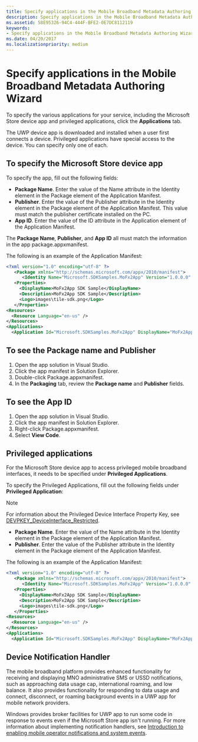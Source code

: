 ```yaml
---
title: Specify applications in the Mobile Broadband Metadata Authoring Wizard
description: Specify applications in the Mobile Broadband Metadata Authoring Wizard
ms.assetid: 58E95326-94C4-444F-BFE2-0E7DC8112119
keywords:
- Specify applications in the Mobile Broadband Metadata Authoring Wizard
ms.date: 04/20/2017
ms.localizationpriority: medium
---
```


# Specify applications in the Mobile Broadband Metadata Authoring Wizard

To specify the various applications for your service, including the Microsoft Store device app and privileged applications, click the **Applications** tab.

The UWP device app is downloaded and installed when a user first connects a device. Privileged applications have special access to the device. You can specify only one of each.

## To specify the Microsoft Store device app

To specify the app, fill out the following fields:

- **Package Name**. Enter the value of the Name attribute in the Identity element in the Package element of the Application Manifest.
- **Publisher**. Enter the value of the Publisher attribute in the Identity element in the Package element of the Application Manifest. This value must match the publisher certificate installed on the PC.
- **App ID**. Enter the value of the ID attribute in the Application element of the Application Manifest.

The **Package Name**, **Publisher**, and **App ID** all must match the information in the app package.appxmanifest.

The following is an example of the Application Manifest:

```xml
<?xml version="1.0" encoding="utf-8" ?>
   <Package xmlns="http://schemas.microsoft.com/appx/2010/manifest">
      <Identity Name="Microsoft.SDKSamples.MoFx2App" Version="1.0.0.0" Publisher="CN=Microsoft\O=Microsoft Corp\L=Redmond\S=WA\C=US" ResourceId="NorthAmerica" />
   <Properties>
     <DisplayName>MoFx2App SDK Sample</DisplayName>
     <Description>MoFx2App SDK Sample</Description>
     <Logo>images\tile-sdk.png</Logo>
   </Properties>
<Resources>
  <Resource Language="en-us" />
</Resources>
<Applications>
  <Application Id="Microsoft.SDKSamples.MoFx2App" DisplayName="MoFx2App" Logo="images\tile-sdk.png" SmallLogo="images\tile-sdk.png" EntryPointType="startPage" EntryPoint="default.html">
```

## To see the Package name and Publisher

1. Open the app solution in Visual Studio.
2. Click the app manifest in Solution Explorer.
3. Double-click Package.appxmanifest.
4. In the **Packaging** tab, review the **Package name** and **Publisher** fields.

## To see the App ID

1. Open the app solution in Visual Studio.
2. Click the app manifest in Solution Explorer.
3. Right-click Package.appxmanifest.
4. Select **View Code**.

## Privileged applications

For the Microsoft Store device app to access privileged mobile broadband interfaces, it needs to be specified under **Privileged Applications**.

To specify the Privileged Applications, fill out the following fields under **Privileged Application**:

>[!NOTE]
>For information about the Privileged Device Interface Property Key, see [DEVPKEY\_DeviceInterface\_Restricted](../install/devpkey-deviceinterface-restricted.md).

- **Package Name**. Enter the value of the Name attribute in the Identity element in the Package element of the Application Manifest.
- **Publisher**. Enter the value of the Publisher attribute in the Identity element in the Package element of the Application Manifest.

The following is an example of the Application Manifest:

```xml
<?xml version="1.0" encoding="utf-8" ?>
   <Package xmlns="http://schemas.microsoft.com/appx/2010/manifest">
      <Identity Name="Microsoft.SDKSamples.MoFx2App" Version="1.0.0.0" Publisher="CN=Microsoft\O=Microsoft Corp\L=Redmond\S=WA\C=US" ResourceId="NorthAmerica" />
   <Properties>
     <DisplayName>MoFx2App SDK Sample</DisplayName>
     <Description>MoFx2App SDK Sample</Description>
     <Logo>images\tile-sdk.png</Logo>
   </Properties>
<Resources>
  <Resource Language="en-us" />
</Resources>
<Applications>
  <Application Id="Microsoft.SDKSamples.MoFx2App" DisplayName="MoFx2App" Logo="images\tile-sdk.png" SmallLogo="images\tile-sdk.png" EntryPointType="startPage" EntryPoint="default.html">
```

## Device Notification Handler

The mobile broadband platform provides enhanced functionality for receiving and displaying MNO administrative SMS or USSD notifications, such as approaching data usage cap, international roaming, and low balance. It also provides functionality for responding to data usage and connect, disconnect, or roaming background events in a UWP app for mobile network providers.

Windows provides broker facilities for UWP app to run some code in response to events even if the Microsoft Store app isn't running. For more information about implementing notification handlers, see [Introduction to enabling mobile operator notifications and system events](../mobilebroadband/enabling-mobile-operator-notifications-and-system-events.md).